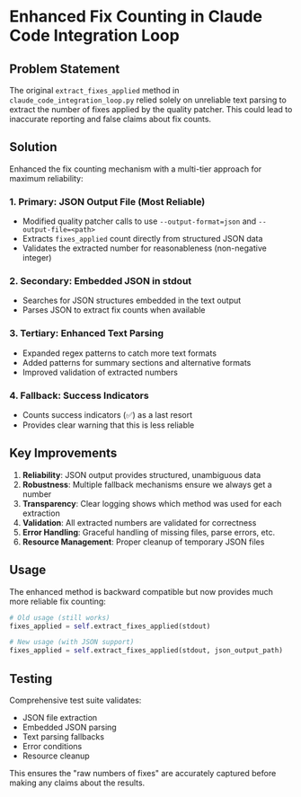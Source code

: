# Enhanced Fix Counting in Claude Code Integration Loop

## Problem Statement
The original `extract_fixes_applied` method in `claude_code_integration_loop.py` relied solely on unreliable text parsing to extract the number of fixes applied by the quality patcher. This could lead to inaccurate reporting and false claims about fix counts.

## Solution
Enhanced the fix counting mechanism with a multi-tier approach for maximum reliability:

### 1. Primary: JSON Output File (Most Reliable)
- Modified quality patcher calls to use `--output-format=json` and `--output-file=<path>`
- Extracts `fixes_applied` count directly from structured JSON data
- Validates the extracted number for reasonableness (non-negative integer)

### 2. Secondary: Embedded JSON in stdout
- Searches for JSON structures embedded in the text output
- Parses JSON to extract fix counts when available

### 3. Tertiary: Enhanced Text Parsing
- Expanded regex patterns to catch more text formats
- Added patterns for summary sections and alternative formats
- Improved validation of extracted numbers

### 4. Fallback: Success Indicators
- Counts success indicators (✅) as a last resort
- Provides clear warning that this is less reliable

## Key Improvements

1. **Reliability**: JSON output provides structured, unambiguous data
2. **Robustness**: Multiple fallback mechanisms ensure we always get a number
3. **Transparency**: Clear logging shows which method was used for each extraction
4. **Validation**: All extracted numbers are validated for correctness
5. **Error Handling**: Graceful handling of missing files, parse errors, etc.
6. **Resource Management**: Proper cleanup of temporary JSON files

## Usage
The enhanced method is backward compatible but now provides much more reliable fix counting:

```python
# Old usage (still works)
fixes_applied = self.extract_fixes_applied(stdout)

# New usage (with JSON support)
fixes_applied = self.extract_fixes_applied(stdout, json_output_path)
```

## Testing
Comprehensive test suite validates:
- JSON file extraction
- Embedded JSON parsing  
- Text parsing fallbacks
- Error conditions
- Resource cleanup

This ensures the "raw numbers of fixes" are accurately captured before making any claims about the results.